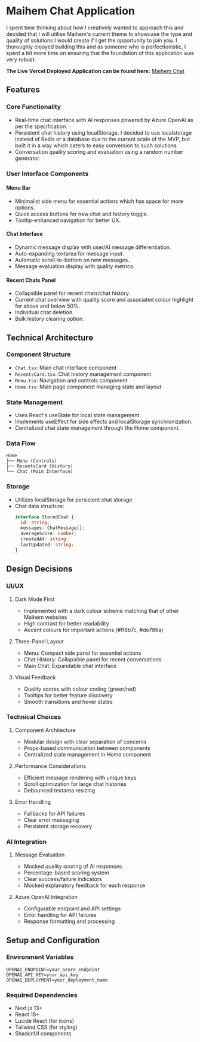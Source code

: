 # Maihem Chat Application

I spent time thinking about how I creatively wanted to approach this and decided that I will utilise Maihem's current theme to showcase the type and quality of solutions I would create if I get the opportunity to join you. I thoroughly enjoyed building this and as someone who is perfectionistic, I spent a bit more time on ensuring that the foundation of this application was very robust.

**The Live Vercel Deployed Application can be found here:** [Maihem Chat](https://maihem-chat.vercel.app/)

## Features

### Core Functionality
- Real-time chat interface with AI responses powered by Azure OpenAI as per the specification.
- Persistent chat history using localStorage. I decided to use localstorage instead of Redis or a database due to the current scale of the MVP, but built it in a way which caters to easy conversion to such solutions.
- Conversation quality scoring and evaluation using a random number generator.

### User Interface Components

#### Menu Bar
- Minimalist side menu for essential actions which has space for more options.
- Quick access buttons for new chat and history toggle.
- Tooltip-enhanced navigation for better UX.

#### Chat Interface
- Dynamic message display with user/AI message differentiation.
- Auto-expanding textarea for message input.
- Automatic scroll-to-bottom on new messages.
- Message evaluation display with quality metrics.

#### Recent Chats Panel
- Collapsible panel for recent chats/chat history.
- Current chat overview with quality score and associated colour highlight for above and below 50%.
- Individual chat deletion.
- Bulk history clearing option.

## Technical Architecture

### Component Structure
- `Chat.tsx`: Main chat interface component
- `RecentsCard.tsx`: Chat history management component
- `Menu.tsx`: Navigation and controls component
- `Home.tsx`: Main page component managing state and layout

### State Management
- Uses React's useState for local state management.
- Implements useEffect for side effects and localStorage synchronization.
- Centralized chat state management through the Home component.

### Data Flow
```
Home
├── Menu (Controls)
├── RecentsCard (History)
└── Chat (Main Interface)
```

### Storage
- Utilizes localStorage for persistent chat storage
- Chat data structure:
  ```typescript
  interface StoredChat {
    id: string;
    messages: ChatMessage[];
    averageScore: number;
    createdAt: string;
    lastUpdated: string;
  }
  ```

## Design Decisions

### UI/UX
1. Dark Mode First
   - Implemented with a dark colour scheme matching that of other Maihem websites
   - High contrast for better readability
   - Accent colours for important actions (#ff8b7c, #de786a)

2. Three-Panel Layout
   - Menu: Compact side panel for essential actions
   - Chat History: Collapsible panel for recent conversations
   - Main Chat: Expandable chat interface

3. Visual Feedback
   - Quality scores with colour coding (green/red)
   - Tooltips for better feature discovery
   - Smooth transitions and hover states

### Technical Choices

1. Component Architecture
   - Modular design with clear separation of concerns
   - Props-based communication between components
   - Centralized state management in Home component

2. Performance Considerations
   - Efficient message rendering with unique keys
   - Scroll optimization for large chat histories
   - Debounced textarea resizing

3. Error Handling
   - Fallbacks for API failures
   - Clear error messaging
   - Persistent storage recovery

### AI Integration

1. Message Evaluation
   - Mocked quality scoring of AI responses
   - Percentage-based scoring system
   - Clear success/failure indicators
   - Mocked explanatory feedback for each response

2. Azure OpenAI Integration
   - Configurable endpoint and API settings
   - Error handling for API failures
   - Response formatting and processing

## Setup and Configuration

### Environment Variables
```
OPENAI_ENDPOINT=your_azure_endpoint
OPENAI_API_KEY=your_api_key
OPENAI_DEPLOYMENT=your_deployment_name
```

### Required Dependencies
- Next.js 13+
- React 18+
- Lucide React (for icons)
- Tailwind CSS (for styling)
- ShadcnUI components
